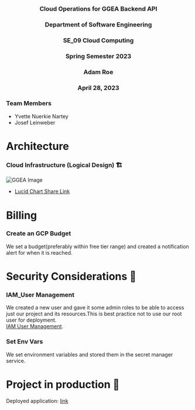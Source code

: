 <div align="center">
<h3>Cloud Operations for GGEA Backend API</h3>
<h3>Department of Software Engineering </h3>
<h3> SE_09 Cloud Computing </h3>
<h3>Spring Semester 2023</h3>
<h3>Adam Roe</h3>
<h3>April 28, 2023 </h3>
</div>

### Team Members
- Yvette Nuerkie Nartey
- Josef Leinweber

# Architecture

### Cloud Infrastructure (Logical Design) 🏗️

![GGEA Image](https://github.com/Aeternalis-Ingenium/GGEA/blob/trunk/docs/images/GGEA_Cloud%20Infrastructure.jpeg)

- [Lucid Chart Share Link](https://lucid.app/lucidchart/invitations/accept/inv_eb7c3f72-06c1-4d4c-a747-282782f436e9)

# Billing

### Create an GCP Budget
We set a budget(preferably within free tier range) and created a notification alert for when it is reached. 

# Security Considerations 🔐

### IAM_User Management
We created a new user and gave it some admin roles to be able to access just our project and its resources.This is best practice not to use our root user for deployment.   
[IAM User Management](https://console.cloud.google.com/iam-admin/serviceaccounts?project=symmetric-stage-317508).

### Set Env Vars

We set environment variables and stored them in the secret manager service. 

# Project in production 🚀

Deployed application: [link](https://ggea-with-ssl-db-connection-rgmw4e5pva-od.a.run.app/redoc)
